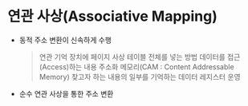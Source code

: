 # 연관 사상(Associative Mapping)

- 동적 주소 변환이 신속하게 수행

    > 연관 기억 장치에 페이지 사상 테이블 전체를 넣는 방법
    > 데이터를 접근(Access)하는 내용 주소화 메모리(CAM : Content Addressable Memory)
    > 찾고자 하는 내용의 일부를 기억하는 데이터 레지스터 운영

- 순수 연관 사상을 통한 주소 변환